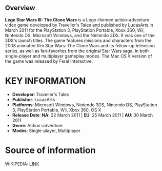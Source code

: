 ## Overview

**Lego Star Wars III: The Clone Wars** is a Lego-themed action-adventure video game developed by Traveller's Tales and published by LucasArts in March 2011 for the PlayStation 3, PlayStation Portable, Xbox 360, Wii, Nintendo DS, Microsoft Windows, and the Nintendo 3DS. It was one of the 3DS's launch titles. The game features missions and characters from the 2008 animated film Star Wars: The Clone Wars and its follow-up television series, as well as fan-favorites from the original Star Wars saga, in both single-player and multiplayer gameplay modes. The Mac OS X version of the game was released by Feral Interactive. 
# KEY INFORMATION

- **Developer**: Traveller's Tales
- **Publisher**: LucasArts
- **Platforms**: Microsoft Windows, Nintendo 3DS, Nintendo DS, PlayStation 3, PlayStation Portable, Wii, Xbox 360, OS X
- **Release Date**: **NA**: 22 March 2011 | **EU**: 25 March 2011 | **AU**: 30 March 2011
- **Genre**: Action-adventure
- **Modes**: Single-player, Multiplayer
# Source of information
 WIKIPEDIA: [LINK](https://en.wikipedia.org/wiki/Lego_Star_Wars_III:_The_Clone_Wars)